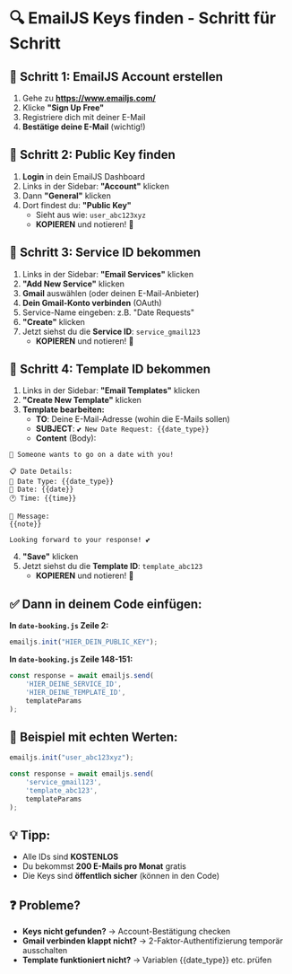 # 🔍 EmailJS Keys finden - Schritt für Schritt

## 🚀 Schritt 1: EmailJS Account erstellen
1. Gehe zu **https://www.emailjs.com/**
2. Klicke **"Sign Up Free"**
3. Registriere dich mit deiner E-Mail
4. **Bestätige deine E-Mail** (wichtig!)

## 🔑 Schritt 2: Public Key finden
1. **Login** in dein EmailJS Dashboard
2. Links in der Sidebar: **"Account"** klicken
3. Dann **"General"** klicken
4. Dort findest du: **"Public Key"**
   - Sieht aus wie: `user_abc123xyz`
   - **KOPIEREN** und notieren! 📝

## 📧 Schritt 3: Service ID bekommen
1. Links in der Sidebar: **"Email Services"** klicken
2. **"Add New Service"** klicken
3. **Gmail** auswählen (oder deinen E-Mail-Anbieter)
4. **Dein Gmail-Konto verbinden** (OAuth)
5. Service-Name eingeben: z.B. "Date Requests"
6. **"Create"** klicken
7. Jetzt siehst du die **Service ID**: `service_gmail123`
   - **KOPIEREN** und notieren! 📝

## 📝 Schritt 4: Template ID bekommen
1. Links in der Sidebar: **"Email Templates"** klicken
2. **"Create New Template"** klicken
3. **Template bearbeiten:**
   - **TO**: Deine E-Mail-Adresse (wohin die E-Mails sollen)
   - **SUBJECT**: `💕 New Date Request: {{date_type}}`
   - **Content** (Body):
```
🎉 Someone wants to go on a date with you!

📋 Date Details:
🎯 Date Type: {{date_type}}
📅 Date: {{date}}
🕐 Time: {{time}}

💌 Message:
{{note}}

Looking forward to your response! 💕
```
4. **"Save"** klicken
5. Jetzt siehst du die **Template ID**: `template_abc123`
   - **KOPIEREN** und notieren! 📝

## ✅ Dann in deinem Code einfügen:

**In `date-booking.js` Zeile 2:**
```javascript
emailjs.init("HIER_DEIN_PUBLIC_KEY");
```

**In `date-booking.js` Zeile 148-151:**
```javascript
const response = await emailjs.send(
    'HIER_DEINE_SERVICE_ID',    
    'HIER_DEINE_TEMPLATE_ID',   
    templateParams
);
```

## 🎯 Beispiel mit echten Werten:
```javascript
emailjs.init("user_abc123xyz");

const response = await emailjs.send(
    'service_gmail123',    
    'template_abc123',   
    templateParams
);
```

## 💡 Tipp:
- Alle IDs sind **KOSTENLOS**
- Du bekommst **200 E-Mails pro Monat** gratis
- Die Keys sind **öffentlich sicher** (können in den Code)

## ❓ Probleme?
- **Keys nicht gefunden?** → Account-Bestätigung checken
- **Gmail verbinden klappt nicht?** → 2-Faktor-Authentifizierung temporär ausschalten
- **Template funktioniert nicht?** → Variablen {{date_type}} etc. prüfen
